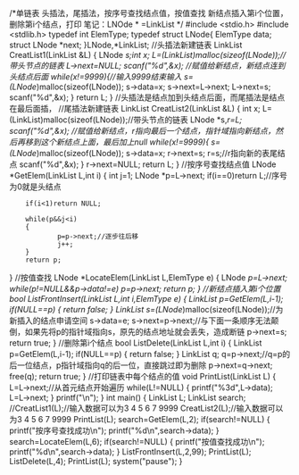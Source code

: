  /*单链表
 	头插法，尾插法，按序号查找结点值，按值查找
	 新结点插入第i个位置，删除第i个结点，打印 
	 笔记：LNOde * =LinkList 
 */ 
 #include <stdio.h>
 #include <stdlib.h>
typedef int ElemType;
typedef struct LNode{
        ElemType data;
        struct LNode *next;
}LNode,*LinkList;
//头插法新建链表
LinkList CreatList1(LinkList &L)
{
        LNode *s;int x;
        L=(LinkList)malloc(sizeof(LNode));//带头节点的链表
        L->next=NULL;
        scanf("%d",&x);
        //赋值给新结点，新结点连到头结点后面 
        while(x!=9999){//输入9999结束输入 
                s=(LNode*)malloc(sizeof(LNode));
                s->data=x; 
                s->next=L->next;
                L->next=s;
                scanf("%d",&x);
        }
        return L;
}
//头插法是结点加到头结点后面，而尾插法是结点在最后面插， 
//尾插法新建链表
LinkList CreatList2(LinkList &L)
{
        int x;
        L=(LinkList)malloc(sizeof(LNode));//带头节点的链表
        LNode *s,*r=L;
        scanf("%d",&x);
        //赋值给新结点，r指向最后一个结点，指针域指向新结点，然后再移到这个新结点上面，最后加上null 
        while(x!=9999){
                s=(LNode*)malloc(sizeof(LNode));
                s->data=x;
                r->next=s;
                r=s;//r指向新的表尾结点
                scanf("%d",&x);
        }
        r->next=NULL;
        return L;
}
//按序号查找结点值
LNode *GetElem(LinkList L,int i)
{
        int j=1; 
        LNode *p=L->next;
        if(i==0)return L;//序号为0就是头结点 
                
        if(i<1)return NULL;
        
        while(p&&j<i)
        {
                p=p->next;//逐步往后移 
                j++;
        }
        return p;
}
//按值查找
LNode *LocateElem(LinkList L,ElemType e)
{
        LNode *p=L->next;
        while(p!=NULL&&p->data!=e)
                p=p->next;
        return p;
}
//新结点插入第i个位置
bool ListFrontInsert(LinkList L,int i,ElemType e)
{
        LinkList p=GetElem(L,i-1);
        if(NULL==p)
        {
                return false;
        }
        LinkList s=(LNode*)malloc(sizeof(LNode));//为新插入的结点申请空间
        s->data=e; 
        s->next=p->next;//与下面一条顺序无法颠倒，如果先将p的指针域指向s，原先的结点地址就会丢失，造成断链 
        p->next=s;
        return true;
}
//删除第i个结点
bool ListDelete(LinkList L,int i)
{
        LinkList p=GetElem(L,i-1);
        if(NULL==p)
        {
                return false;
        }
        LinkList q;
        q=p->next;//q=p的后一位结点，p指针域指向q的后一位，直接跳过即为删除 
        p->next=q->next;
        free(q);
        return true;
}
//打印链表中每个结点的值
void PrintList(LinkList L)
{
        L=L->next;//从首元结点开始遍历 
        while(L!=NULL)
        {
                printf("%3d",L->data);
                L=L->next;
        }
        printf("\n");
}
int main()
{
        LinkList L;
        LinkList search;
        //CreatList1(L);//输入数据可以为3 4 5 6 7 9999
        CreatList2(L);//输入数据可以为3 4 5 6 7 9999
        PrintList(L);
        search=GetElem(L,2);
        if(search!=NULL)
        {
                printf("按序号查找成功\n");
                printf("%d\n",search->data);
        }
        search=LocateElem(L,6);
        if(search!=NULL)
        {
                printf("按值查找成功\n");
                printf("%d\n",search->data);
        }
        ListFrontInsert(L,2,99);
        PrintList(L);
        ListDelete(L,4);
        PrintList(L);
        system("pause");
}
